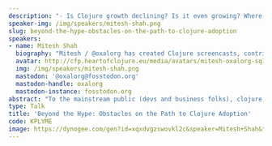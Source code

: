 ```yaml
---
description: "- Is Clojure growth declining? Is it even growing? Where are we heading?\r\n- Analyze reasons why Clojure hasn't experienced explosive growth\r\n- Discuss challenges like perceived complexity, lack of familiar tooling, and smaller community compared to giants like Python.\r\n- Present data and surveys to support the points.\r\n\r\nPropose actionable ideas to attract new users:\r\n- Beginner-friendly tutorials and resources.\r\n- More focus on Clojure for specific domains (web dev, data science).\r\n- Increased outreach through workshops and meetups -- ClojureBridge etc.\r\n\r\n- Discuss the perception of Clojure as a difficult language.\r\n- Showcase success stories of beginners who transitioned to Clojure.\r\n\r\nMissing pieces:\r\n- Discuss potential missing elements in the Clojure ecosystem\r\n  - Do we need something like Rails / Django?\r\n- Limited industry adoption leading to fewer job opportunities.\r\n\r\nFEAR: Identify common reasons why developers might hesitate to learn Clojure:\r\n- Fear of a steep learning curve.\r\n- Concerns about job market saturation.\r\n- Uncertainty about the language's long-term viability.\r\n\r\nI plan to address all of these concerns with data, community experiences, and future-oriented arguments. I'll start conducting interviews  and collect as much information as I can from community and outsiders.\r\n\r\nI am open to changing the content of the talks if the premise seems exciting!"
speaker-img: /img/speakers/mitesh-shah.png
slug: beyond-the-hype-obstacles-on-the-path-to-clojure-adoption
speakers:
- name: Mitesh Shah
  biography: "Mitesh / @oxalorg has created Clojure screencasts, contributed to LambdaIsland open source repos and also recently volunteered at a ClojureBridge workshop!\r\n\r\nMitesh works as a Senior full-stack Clojure[script] Engineer at Gaiwan!"
  avatar: http://cfp.heartofclojure.eu/media/avatars/mitesh-oxalorg-sq1_FAYOS1c.png
  img: /img/speakers/mitesh-shah.png
  mastodon: '@oxalorg@fosstodon.org'
  mastodon-handle: oxalorg
  mastodon-instance: fosstodon.org
abstract: "To the mainstream public (devs and business folks), clojure is either seen as an arcane lisp, or as a hyped language. This perception of Clojure is further solidified by the fact that it's hard to get started with Clojure.\r\n\r\nClojure definitely has a very passionate community and undeniable strengths, then what is holding it back? \r\n\r\nBy openly discussing these issues and collborating on solutions, we can propel Clojure beyond it's current position as a powerful defacto business choice. There are many low hanging fruits and quick wins we can do to get the ball rolling."
type: Talk
title: 'Beyond the Hype: Obstacles on the Path to Clojure Adoption'
code: KPLYME
image: https://dynogee.com/gen?id=xqxdvgzswovkl2c&speaker=Mitesh+Shah&title=Beyond+the+Hype%3A+Obstacles+on+the+Path+to+Clojure+Adoption&type=Talk&img=https%3A//2024.heartofclojure.eu/img/speakers/mitesh-shah.png%3Fv%3D866181207
---
```

